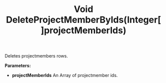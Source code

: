 ﻿---
uid: crmscript_ref_NSProjectAgent_DeleteProjectMemberByIds
title: Void DeleteProjectMemberByIds(Integer[]projectMemberIds)
intellisense: NSProjectAgent.DeleteProjectMemberByIds
keywords: NSProjectAgent, DeleteProjectMemberByIds
so.topic: reference
---

Deletes projectmembers rows.

**Parameters:**
 - **projectMemberIds** An Array of projectmember ids.
